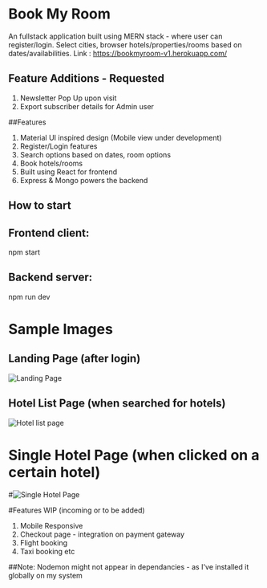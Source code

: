 # Book My Room
An fullstack application built using MERN stack - where user can register/login. Select cities, browser hotels/properties/rooms based on dates/availabilities. Link : https://bookmyroom-v1.herokuapp.com/

## Feature Additions - Requested
1. Newsletter Pop Up upon visit
2. Export subscriber details for Admin user

##Features
1. Material UI inspired design (Mobile view under development)
2. Register/Login features
3. Search options based on dates, room options
4. Book hotels/rooms
5. Built using React for frontend
6. Express & Mongo powers the backend

## How to start
## Frontend client:
npm start
## Backend server:
npm run dev

# Sample Images

## Landing Page (after login)
![Landing Page](https://user-images.githubusercontent.com/87842765/189546959-95d423aa-5d71-4f0e-8daa-db4c52d3845f.png)

## Hotel List Page (when searched for hotels)
![Hotel list page](https://user-images.githubusercontent.com/87842765/189547003-21071422-7ee6-45a5-b270-0f2b05087470.png)


# Single Hotel Page (when clicked on a certain hotel)
#![Single Hotel Page](https://user-images.githubusercontent.com/87842765/189547070-0bb88d8b-e57c-442c-8d38-ad58759afdcd.png)

#Features WIP (incoming or to be added)
1. Mobile Responsive
2. Checkout page - integration on payment gateway
3. Flight booking
4. Taxi booking etc

##Note: Nodemon might not appear in dependancies - as I've installed it globally on my system


